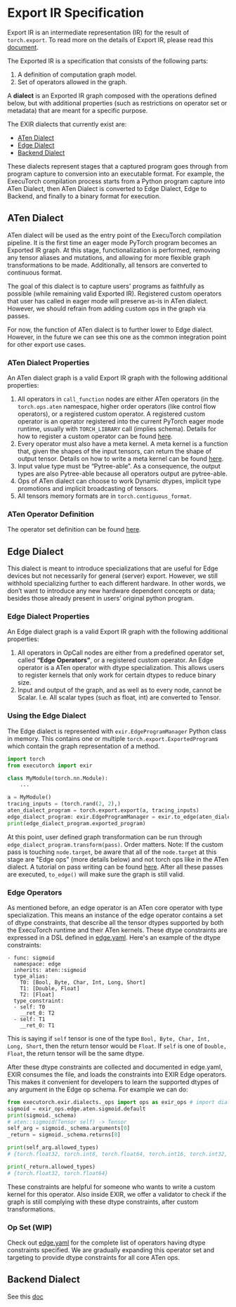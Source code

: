 # Export IR Specification

Export IR is an intermediate representation (IR) for the result of
`torch.export`. To read more on the details of Export IR, please read this
[document](https://pytorch.org/docs/main/export.ir_spec.html).

The Exported IR is a specification that consists of the following parts:

1. A definition of computation graph model.
2. Set of operators allowed in the graph.

A **dialect** is an Exported IR graph composed with the operations defined
below, but with additional properties (such as restrictions on operator set or
metadata) that are meant for a specific purpose.

The EXIR dialects that currently exist are:

* [ATen Dialect](#aten-dialect)
* [Edge Dialect](#edge-dialect)
* [Backend Dialect](#backend-dialect)

These dialects represent stages that a captured program goes through from
program capture to conversion into an executable format. For example, the
ExecuTorch compilation process starts from a Python program capture into ATen
Dialect, then ATen Dialect is converted to Edge Dialect, Edge to Backend, and
finally to a binary format for execution.

## ATen Dialect

ATen dialect will be used as the entry point of the ExecuTorch compilation
pipeline. It is the first time an eager mode PyTorch program becomes an Exported
IR graph. At this stage, functionalization is performed, removing any tensor
aliases and mutations, and allowing for more flexible graph transformations to
be made. Additionally, all tensors are converted to continuous format.

The goal of this dialect is to capture users' programs as faithfully as possible
(while remaining valid Exported IR). Registered custom operators that user has called
in eager mode will preserve as-is in ATen dialect. However, we should refrain
from adding custom ops in the graph via passes.

For now, the function of ATen dialect is to further lower to Edge dialect.
However, in the future we can see this one as the common integration point for
other export use cases.

### ATen Dialect Properties

An ATen dialect graph is a valid Export IR graph with the following additional
properties:

1. All operators in `call_function` nodes are either ATen operators (in the
  `torch.ops.aten` namespace, higher order operators (like control flow
  operators), or a registered custom operator. A registered custom operator is
  an operator registered into the current PyTorch eager mode runtime, usually
  with `TORCH_LIBRARY` call (implies schema). Details for how to register a
  custom operator can be found
  [here](https://docs.google.com/document/d/1_W62p8WJOQQUzPsJYa7s701JXt0qf2OfLub2sbkHOaU/edit#heading=h.3rgxk3v387wl).
2. Every operator must also have a meta kernel. A meta kernel is a
  function that, given the shapes of the input tensors, can return the shape of
  output tensor. Details on how to write a meta kernel can be found
  [here](https://docs.google.com/document/d/1GgvOe7C8_NVOMLOCwDaYV1mXXyHMXY7ExoewHqooxrs/edit#heading=h.64r4npvq0w0).
3. Input value type must be “Pytree-able”. As a consequence, the output
  types are also Pytree-able because all operators output are pytree-able.
4. Ops of ATen dialect can choose to work Dynamic dtypes, implicit type
  promotions and implicit broadcasting of tensors.
5. All tensors memory formats are in `torch.contiguous_format`.

### ATen Operator Definition

The operator set definition can be found [here](./ir-ops-set-definition.md).

## Edge Dialect

This dialect is meant to introduce specializations that are useful for Edge
devices but not necessarily for general (server) export. However, we still
withhold specializing further to each different hardware. In other words, we
don’t want to introduce any new hardware dependent concepts or data; besides
those already present in users’ original python program.

### Edge Dialect Properties

An Edge dialect graph is a valid Export IR graph with the following additional
properties:

1. All operators in OpCall nodes are either from a predefined operator set,
   called **“Edge Operators”**, or a registered custom operator. An Edge operator is a
   ATen operator with dtype specialization. This allows users to register
   kernels that only work for certain dtypes to reduce binary size.
2. Input and output of the graph, and as well as to every node, cannot be Scalar. I.e.
   All scalar types (such as float, int) are converted to Tensor.

### Using the Edge Dialect

The Edge dialect is represented with `exir.EdgeProgramManager` Python class in
memory. This contains one or multiple `torch.export.ExportedProgram`s which
contain the graph representation of a method.

```python
import torch
from executorch import exir

class MyModule(torch.nn.Module):
    ...

a = MyModule()
tracing_inputs = (torch.rand(2, 2),)
aten_dialect_program = torch.export.export(a, tracing_inputs)
edge_dialect_program: exir.EdgeProgramManager = exir.to_edge(aten_dialect)
print(edge_dialect_program.exported_program)
```

At this point, user defined graph transformation can be run through
`edge_dialect_program.transform(pass)`. Order matters. Note: If the custom pass
is touching `node.target`, be aware that all of the `node.target` at this stage
are "Edge ops" (more details below) and not torch ops like in the ATen dialect.
A tutorial on pass writing can be found
[here](./compiler-custom-compiler-passes.md). After all these passes are
executed, `to_edge()` will make sure the graph is still valid.

### Edge Operators

As mentioned before, an edge operator is an ATen core operator with type
specialization. This means an instance of the edge operator contains a set of
dtype constraints, that describe all the tensor dtypes supported by both the
ExecuTorch runtime and their ATen kernels. These dtype constraints are expressed
in a DSL defined in
[edge.yaml](https://github.com/pytorch/executorch/blob/main/exir/dialects/edge/edge.yaml).
Here's an example of the dtype constraints:

```
- func: sigmoid
  namespace: edge
  inherits: aten::sigmoid
  type_alias:
    T0: [Bool, Byte, Char, Int, Long, Short]
    T1: [Double, Float]
    T2: [Float]
  type_constraint:
  - self: T0
    __ret_0: T2
  - self: T1
    __ret_0: T1
```
This is saying if `self` tensor is one of the type `Bool, Byte, Char, Int, Long, Short`, then the return tensor would be `Float`. If `self` is one of `Double, Float`, the return tensor will be the same dtype.

After these dtype constraints are collected and documented in edge.yaml, EXIR
consumes the file, and loads the constraints into EXIR Edge operators. This
makes it convenient for developers to learn the supported dtypes of any argument
in the Edge op schema. For example we can do:


```python
from executorch.exir.dialects._ops import ops as exir_ops # import dialects ops
sigmoid = exir_ops.edge.aten.sigmoid.default
print(sigmoid._schema)
# aten::sigmoid(Tensor self) -> Tensor
self_arg = sigmoid._schema.arguments[0]
_return = sigmoid._schema.returns[0]

print(self_arg.allowed_types)
# {torch.float32, torch.int8, torch.float64, torch.int16, torch.int32, torch.int64, torch.uint8, torch.bool}

print(_return.allowed_types)
# {torch.float32, torch.float64}
```

These constraints are helpful for someone who wants to write a custom kernel for this operator. Also inside EXIR, we offer a validator to check if the graph is still complying with these dtype constraints, after custom transformations.

### Op Set (WIP)

Check out
[edge.yaml](https://github.com/pytorch/executorch/blob/main/exir/dialects/edge/edge.yaml)
for the complete list of operators having dtype constraints specified. We are
gradually expanding this operator set and targeting to provide dtype constraints
for all core ATen ops.

## Backend Dialect

See this [doc](./compiler-backend-dialect.md)

